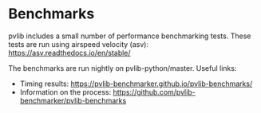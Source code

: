 Benchmarks
==========

pvlib includes a small number of performance benchmarking tests. These
tests are run using airspeed velocity (asv): https://asv.readthedocs.io/en/stable/

The benchmarks are run nightly on pvlib-python/master.  Useful links:

- Timing results: https://pvlib-benchmarker.github.io/pvlib-benchmarks/
- Information on the process: https://github.com/pvlib-benchmarker/pvlib-benchmarks
